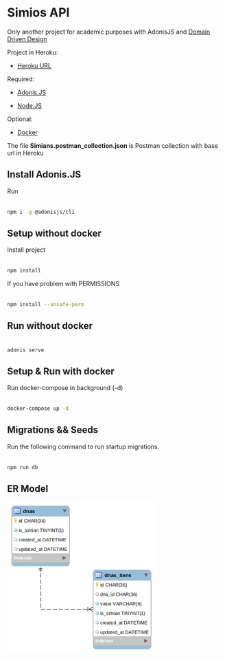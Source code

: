 
  

# Simios API

  

Only another project for academic purposes with AdonisJS and [Domain Driven Design](https://en.wikipedia.org/wiki/Domain-driven_design)

  
 
 Project in Heroku:
- [Heroku URL](https://damp-falls-68282.herokuapp.com/)

Required:
-  [ Adonis.JS](https://adonisjs.com/docs/4.1/installation)

-  [Node.JS](https://nodejs.org/en/download/)

  

Optional:

  

-  [Docker](https://docs.docker.com/get-docker/)

The file **Simians.postman_collection.json** is Postman collection with base url in Heroku

## Install Adonis.JS

  
Run

```bash

npm i -g @adonisjs/cli

```


## Setup without docker

  

Install project

```bash

npm install

```

If you have problem with PERMISSIONS

  

```bash

npm install --unsafe-perm

```

## Run without docker

  

```bash

adonis serve

```

## Setup & Run with docker

  

Run docker-compose in background (-d)

```bash

docker-compose up -d

```

  

## Migrations && Seeds

  

Run the following command to run startup migrations.

  

```bash

npm run db

```

  

## ER Model

![image info](./simian.png)